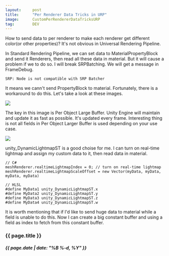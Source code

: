 ```yaml
---
layout:     post
title:      "Per Renderer Data Tricks in URP"
image:      CustomPerRendererDataTricksURP
tag:        DEV
---
```


How to send data to per renderer to make each renderer get different color(or other properties)? It's not obvious in Universal Rendering Pipeline. 

In Standard Rendering Pipeline, we can set data to MaterialPropertyBlock and send it Renderers, then read all these data in material. But it will cause a problem if we to do so. I will break SRPBatching. We will get a message in FrameDebug.<!--more-->

```
SRP: Node is not compatible with SRP Batcher
```

It means we cann't send PropertyBlock to material. Fortunately, there is a workaround to do this. Let's take a look at these images.

![]({{site.url}}/{{site.post_images}}/CustomPerRendererDataTricksURPA.png)

The key in this image is Per Object Large Buffer. Unity Engine will maintain and update it as fast as possible. It's updated every frame. Interesting thing is not all fields in Per Object Larger Buffer is used depending on your use case.

![]({{site.url}}/{{site.post_images}}/CustomPerRendererDataTricksURPB.png)

unity_DynamicLightmapST is a good choise for me. I can turn on real-time lightmap and assign my custom data to it, then read data in material.

```
// C#
meshRenderer.realtimeLightmapIndex = 0; // turn on real-time lightmap
meshRenderer.realtimeLightmapScaleOffset = new Vector(myData, myData, myData, myData)

// HLSL
#define MyData1 unity_DynamicLightmapST.x
#define MyData2 unity_DynamicLightmapST.y
#define MyData3 unity_DynamicLightmapST.z
#define MyData4 unity_DynamicLightmapST.w
```

It is worth mentioning that if I'd like to send huge data to material while a field is unable to do this. Now I can create a big constant buffer and using a field as index to fetch from this constant buffer.

<h3>{{ page.title }}</h3>
<h5>{{ page.date | date: "%B %-d, %Y" }}</h5>
